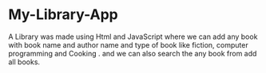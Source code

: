 # My-Library-App
A Library was made using Html and JavaScript where we can add any book with book name and author name and type of book like fiction, computer programming and Cooking .   and we can also search the any book from add all books.

